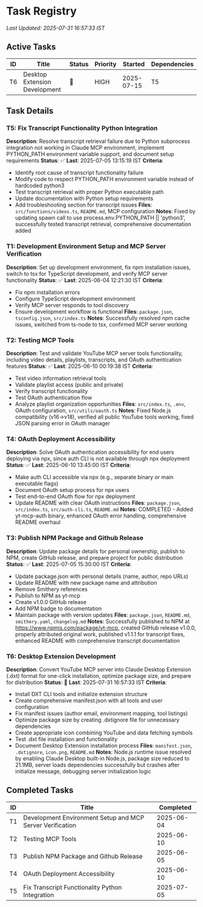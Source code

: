 # Task Registry
*Last Updated: 2025-07-31 16:57:33 IST*

## Active Tasks
| ID | Title | Status | Priority | Started | Dependencies |
|----|-------|--------|----------|---------|--------------|
| T6 | Desktop Extension Development | 🔄 | HIGH | 2025-07-15 | T5 |


## Task Details
### T5: Fix Transcript Functionality Python Integration
**Description**: Resolve transcript retrieval failure due to Python subprocess integration not working in Claude MCP environment, implement PYTHON_PATH environment variable support, and document setup requirements
**Status**: ✅ **Last**: 2025-07-05 13:15:19 IST
**Criteria**: 
- Identify root cause of transcript functionality failure
- Modify code to respect PYTHON_PATH environment variable instead of hardcoded python3
- Test transcript retrieval with proper Python executable path
- Update documentation with Python setup requirements
- Add troubleshooting section for transcript issues
**Files**: `src/functions/videos.ts`, `README.md`, MCP configuration
**Notes**: Fixed by updating spawn call to use process.env.PYTHON_PATH || 'python3', successfully tested transcript retrieval, comprehensive documentation added

### T1: Development Environment Setup and MCP Server Verification
**Description**: Set up development environment, fix npm installation issues, switch to tsx for TypeScript development, and verify MCP server functionality
**Status**: ✅ **Last**: 2025-06-04 12:21:30 IST
**Criteria**: 
- Fix npm installation errors
- Configure TypeScript development environment
- Verify MCP server responds to tool discovery
- Ensure development workflow is functional
**Files**: `package.json`, `tsconfig.json`, `src/index.ts`
**Notes**: Successfully resolved npm cache issues, switched from ts-node to tsx, confirmed MCP server working

### T2: Testing MCP Tools
**Description**: Test and validate YouTube MCP server tools functionality, including video details, playlists, transcripts, and OAuth authentication features
**Status**: ✅ **Last**: 2025-06-10 00:19:38 IST
**Criteria**:
- Test video information retrieval tools
- Validate playlist access (public and private)
- Verify transcript functionality
- Test OAuth authentication flow
- Analyze playlist organization opportunities
**Files**: `src/index.ts`, `.env`, OAuth configuration, `src/utils/oauth.ts`
**Notes**: Fixed Node.js compatibility (v16→v18), verified all public YouTube tools working, fixed JSON parsing error in OAuth manager

### T4: OAuth Deployment Accessibility
**Description**: Solve OAuth authentication accessibility for end users deploying via npx, since auth CLI is not available through npx deployment
**Status**: ✅ **Last**: 2025-06-10 13:45:00 IST
**Criteria**:
- Make auth CLI accessible via npx (e.g., separate binary or main executable flags)
- Document OAuth setup process for npx users
- Test end-to-end OAuth flow for npx deployment
- Update README with clear OAuth instructions
**Files**: `package.json`, `src/index.ts`, `src/auth-cli.ts`, `README.md`
**Notes**: COMPLETED - Added yt-mcp-auth binary, enhanced OAuth error handling, comprehensive README overhaul

### T3: Publish NPM Package and Github Release
**Description**: Update package details for personal ownership, publish to NPM, create GitHub release, and prepare project for public distribution
**Status**: ✅ **Last**: 2025-07-05 15:30:00 IST
**Criteria**:
- Update package.json with personal details (name, author, repo URLs)
- Update README with new package name and attribution
- Remove Smithery references
- Publish to NPM as yt-mcp
- Create v1.0.0 GitHub release
- Add NPM badge to documentation
- Maintain package with version updates
**Files**: `package.json`, `README.md`, `smithery.yaml`, `changelog.md`
**Notes**: Successfully published to NPM at https://www.npmjs.com/package/yt-mcp, created GitHub release v1.0.0, properly attributed original work, published v1.1.1 for transcript fixes, enhanced README with comprehensive transcript documentation

### T6: Desktop Extension Development
**Description**: Convert YouTube MCP server into Claude Desktop Extension (.dxt) format for one-click installation, optimize package size, and prepare for distribution
**Status**: 🔄 **Last**: 2025-07-31 16:57:33 IST
**Criteria**: 
- Install DXT CLI tools and initialize extension structure
- Create comprehensive manifest.json with all tools and user configuration
- Fix manifest issues (author email, environment mapping, tool listings)  
- Optimize package size by creating .dxtignore file for unnecessary dependencies
- Create appropriate icon combining YouTube and data fetching symbols
- Test .dxt file installation and functionality
- Document Desktop Extension installation process
**Files**: `manifest.json`, `.dxtignore`, `icon.png`, `README.md`
**Notes**: Node.js runtime issue resolved by enabling Claude Desktop built-in Node.js, package size reduced to 21.1MB, server loads dependencies successfully but crashes after initialize message, debugging server initialization logic

## Completed Tasks
| ID | Title | Completed |
|----|-------|-----------|
| T1 | Development Environment Setup and MCP Server Verification | 2025-06-04 |
| T2 | Testing MCP Tools | 2025-06-10 |
| T3 | Publish NPM Package and Github Release | 2025-06-05 |
| T4 | OAuth Deployment Accessibility | 2025-06-10 |
| T5 | Fix Transcript Functionality Python Integration | 2025-07-05 |
